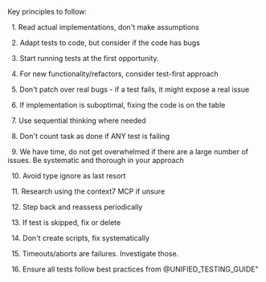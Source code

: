 Key principles to follow:

&nbsp; 1. Read actual implementations, don't make assumptions

&nbsp; 2. Adapt tests to code, but consider if the code has bugs

&nbsp; 3. Start running tests at the first opportunity.

&nbsp; 4. For new functionality/refactors, consider test-first approach

&nbsp; 5. Don't patch over real bugs - if a test fails, it might expose a real issue

&nbsp; 6. If implementation is suboptimal, fixing the code is on the table

&nbsp; 7. Use sequential thinking where needed

&nbsp; 8. Don't count task as done if ANY test is failing

&nbsp; 9. We have time, do not get overwhelmed if there are a large number of issues. Be systematic and thorough in your approach

&nbsp; 10. Avoid type ignore as last resort

&nbsp; 11. Research using the context7 MCP if unsure

&nbsp; 12. Step back and reassess periodically

&nbsp; 13. If test is skipped, fix or delete

&nbsp; 14. Don't create scripts, fix systematically

&nbsp; 15. Timeouts/aborts are failures. Investigate those.

&nbsp; 16. Ensure all tests follow best practices from @UNIFIED\_TESTING\_GUIDE"
